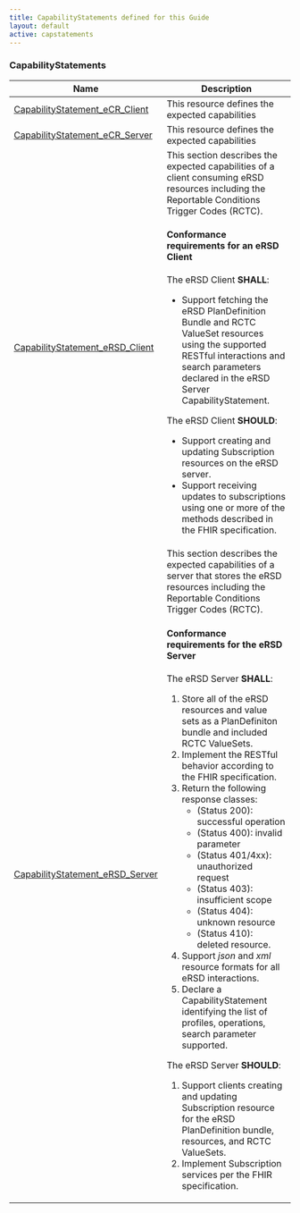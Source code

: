 ```yaml
---
title: CapabilityStatements defined for this Guide
layout: default
active: capstatements
---
```


<!-- { :.no_toc } -->

<!-- TOC  the css styling for this is \pages\assets\css\project.css under 'markdown-toc'-->

<!-- * Do not remove this line (it will not be displayed)
{:toc} -->

<!-- end TOC -->

### CapabilityStatements

<table>
<thead>
<tr>
<th>Name</th>
<th>Description</th>
</tr>
</thead>
<tbody>
<tr>
<td><a href="CapabilityStatement-capabilitystatement-ecr-client.html">CapabilityStatement_eCR_Client</a></td>
<td>This resource defines the expected capabilities </td>
</tr>
<tr>
<td><a href="CapabilityStatement-capabilitystatement-ecr-server.html">CapabilityStatement_eCR_Server</a></td>
<td>This resource defines the expected capabilities </td>
</tr>
<tr>
<td><a href="CapabilityStatement-capabilitystatement-ersd-client.html">CapabilityStatement_eRSD_Client</a></td>
<td>This section describes the expected capabilities of a client consuming eRSD resources including the Reportable Conditions Trigger Codes (RCTC).

#### Conformance requirements for an eRSD Client

The eRSD Client **SHALL**:

- Support fetching the eRSD PlanDefinition Bundle and RCTC ValueSet resources using the supported RESTful interactions and search parameters declared in the eRSD Server CapabilityStatement.

The eRSD Client **SHOULD**:

- Support creating and updating Subscription resources on the eRSD server.
- Support receiving updates to subscriptions using one or more of the methods described in the FHIR specification.</td>
</tr>
<tr>
<td><a href="CapabilityStatement-capabilitystatement-ersd-server.html">CapabilityStatement_eRSD_Server</a></td>
<td>This section describes the expected capabilities of a server that stores the eRSD resources including the Reportable Conditions Trigger Codes (RCTC).

#### Conformance requirements for the eRSD Server

The eRSD Server **SHALL**:

1. Store all of the eRSD resources and value sets as a PlanDefiniton bundle and included RCTC ValueSets.
1. Implement the RESTful behavior according to the FHIR specification.
1. Return the following response classes:
   - (Status 200): successful operation
   - (Status 400): invalid parameter
   - (Status 401/4xx): unauthorized request
   - (Status 403): insufficient scope
   - (Status 404): unknown resource
   - (Status 410): deleted resource.
1. Support *json* and *xml* resource formats for all eRSD interactions.
1. Declare a CapabilityStatement identifying the list of profiles, operations, search parameter supported.

The eRSD Server **SHOULD**:

1. Support clients creating and updating Subscription resource for the eRSD PlanDefinition bundle, resources, and RCTC ValueSets.
1. Implement Subscription services per the FHIR specification.</td>
</tr>
</tbody>
</table>
